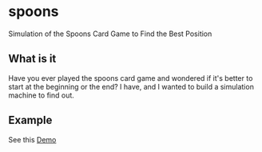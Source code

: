 # spoons
Simulation of the Spoons Card Game to Find the Best Position

## What is it
Have you ever played the spoons card game and wondered if it's better to start at the beginning or the end? I have, and I wanted to build a simulation machine to find out.

## Example
See this [Demo](https://phultquist.github.io/spoons)

